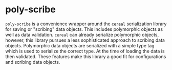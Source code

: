 # poly-scribe

`poly-scribe` is a convenience wrapper around the [`cereal`](https://github.com/USCiLab/cereal) serialization library for saving or "scribing" data objects.
This includes polymorphic objects as well as data validation.
`cereal` can already serialize polymorphic objects, however, this library pursues a less sophisticated approach to scribing data objects.
Polymorphic data objects are serialized with a simple type tag which is used to serialize the correct type.
At the time of loading the data is then validated.
These features make this library a good fit for configurations and scribing data objects.
